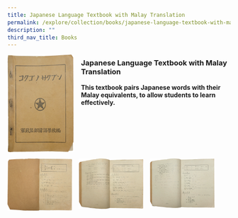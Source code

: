 ```yaml
---
title: Japanese Language Textbook with Malay Translation
permalink: /explore/collection/books/japanese-language-textbook-with-malay-translation/
description: ""
third_nav_title: Books
---
```

<img src="/images/japanmalaytrans1.png" style="width:30%;margin-right:15px;" align = "left">

### **Japanese Language Textbook with Malay Translation**

<b>This textbook pairs Japanese words with their Malay equivalents, to allow students to learn effectively.</b>

<br clear="left">

<p><a href="https://staging.d1yxymztqoj7qn.amplifyapp.com/images/japanmalaytrans2.png">  
<img src="/images/japanmalaytrans2.png" style="width:29%;margin-right:15px;" align = "left">
</a></p>

<p><a href="https://staging.d1yxymztqoj7qn.amplifyapp.com/images/japanmalaytrans3.png">  
<img src="/images/japanmalaytrans3.png" style="width:29%;margin-right:15px;" align = "left">
</a></p>

<p><a href="https://staging.d1yxymztqoj7qn.amplifyapp.com/images/japanmalaytrans4.png">  
<img src="/images/japanmalaytrans4.png" style="width:29%;margin-right:15px;" align = "left">
</a></p>


